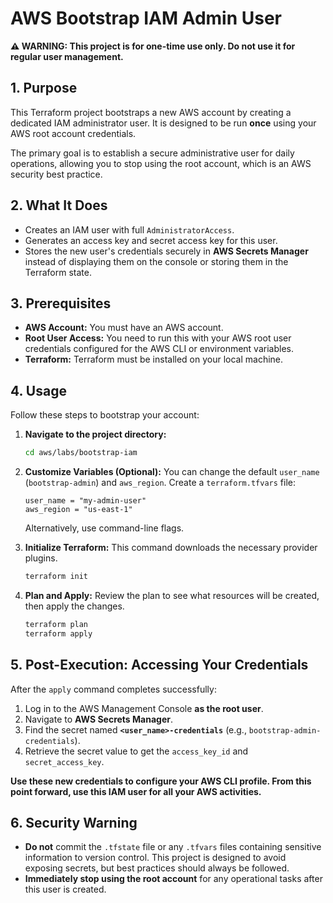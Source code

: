 # AWS Bootstrap IAM Admin User

**&#9888;&#65039; WARNING: This project is for one-time use only. Do not use it for regular user management.**

## 1. Purpose

This Terraform project bootstraps a new AWS account by creating a dedicated IAM administrator user. It is designed to be run **once** using your AWS root account credentials.

The primary goal is to establish a secure administrative user for daily operations, allowing you to stop using the root account, which is an AWS security best practice.

## 2. What It Does

-   Creates an IAM user with full `AdministratorAccess`.
-   Generates an access key and secret access key for this user.
-   Stores the new user's credentials securely in **AWS Secrets Manager** instead of displaying them on the console or storing them in the Terraform state.

## 3. Prerequisites

-   **AWS Account:** You must have an AWS account.
-   **Root User Access:** You need to run this with your AWS root user credentials configured for the AWS CLI or environment variables.
-   **Terraform:** Terraform must be installed on your local machine.

## 4. Usage

Follow these steps to bootstrap your account:

1.  **Navigate to the project directory:**
    ```sh
    cd aws/labs/bootstrap-iam
    ```

2.  **Customize Variables (Optional):**
    You can change the default `user_name` (`bootstrap-admin`) and `aws_region`. Create a `terraform.tfvars` file:
    ```hcl
    user_name = "my-admin-user"
    aws_region = "us-east-1"
    ```
    Alternatively, use command-line flags.

3.  **Initialize Terraform:**
    This command downloads the necessary provider plugins.
    ```sh
    terraform init
    ```

4.  **Plan and Apply:**
    Review the plan to see what resources will be created, then apply the changes.
    ```sh
    terraform plan
    terraform apply
    ```

## 5. Post-Execution: Accessing Your Credentials

After the `apply` command completes successfully:

1.  Log in to the AWS Management Console **as the root user**.
2.  Navigate to **AWS Secrets Manager**.
3.  Find the secret named **`<user_name>-credentials`** (e.g., `bootstrap-admin-credentials`).
4.  Retrieve the secret value to get the `access_key_id` and `secret_access_key`.

**Use these new credentials to configure your AWS CLI profile. From this point forward, use this IAM user for all your AWS activities.**

## 6. Security Warning

-   **Do not** commit the `.tfstate` file or any `.tfvars` files containing sensitive information to version control. This project is designed to avoid exposing secrets, but best practices should always be followed.
-   **Immediately stop using the root account** for any operational tasks after this user is created.
